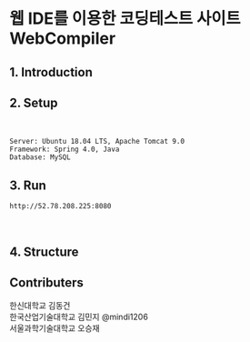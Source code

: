 # 웹 IDE를 이용한 코딩테스트 사이트 WebCompiler

## 1. Introduction


## 2. Setup

</br>
    
    Server: Ubuntu 18.04 LTS, Apache Tomcat 9.0
    Framework: Spring 4.0, Java
    Database: MySQL

## 3. Run
    http://52.78.208.225:8080

</br>

## 4. Structure



## Contributers

한신대학교 김동건<br>
한국산업기술대학교 김민지 @mindi1206<br>
서울과학기술대학교 오승재<br>